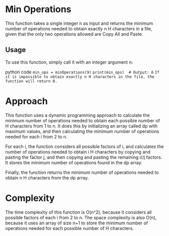 # Min Operations
This function takes a single integer n as input and returns the minimum number of operations needed to obtain exactly n H characters in a file, given that the only two operations allowed are Copy All and Paste.

## Usage
To use this function, simply call it with an integer argument n:

python code
`min_ops = minOperations(9)`
`print(min_ops)  # Output: 6`
`If it is impossible to obtain exactly n H characters in the file, the function will return 0.`

# Approach
This function uses a dynamic programming approach to calculate the minimum number of operations needed to obtain each possible number of H characters from 1 to n. It does this by initializing an array called dp with maximum values, and then calculating the minimum number of operations needed for each i from 2 to n.

For each i, the function considers all possible factors of i, and calculates the number of operations needed to obtain i H characters by copying and pasting the factor j, and then copying and pasting the remaining i//j factors. It stores the minimum number of operations found in the dp array.

Finally, the function returns the minimum number of operations needed to obtain n H characters from the dp array.

# Complexity
The time complexity of this function is O(n^2), because it considers all possible factors of each i from 2 to n. The space complexity is also O(n), because it uses an array of size n+1 to store the minimum number of operations needed for each possible number of H characters.





